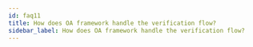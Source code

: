 ```yaml
---
id: faq11
title: How does OA framework handle the verification flow?
sidebar_label: How does OA framework handle the verification flow?
---
```


<!--Flag: After restructuring, add a link to it in the FAQ, to direct users to the flowchart in oa-verify readme-->